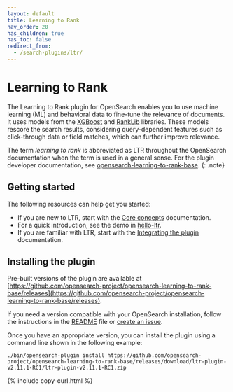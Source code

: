 ```yaml
---
layout: default
title: Learning to Rank
nav_order: 20
has_children: true
has_toc: false
redirect_from:
  - /search-plugins/ltr/
---
```


# Learning to Rank

The Learning to Rank plugin for OpenSearch enables you to use machine learning (ML) and behavioral data to fine-tune the relevance of documents. It uses models from the [XGBoost](https://xgboost.ai/) and [RankLib](https://lemurproject.org/ranklib.php) libraries. These models rescore the search results, considering query-dependent features such as click-through data or field matches, which can further improve relevance.

The term _learning to rank_ is abbreviated as LTR throughout the OpenSearch documentation when the term is used in a general sense. For the plugin developer documentation, see [opensearch-learning-to-rank-base](https://github.com/opensearch-project/opensearch-learning-to-rank-base).
{: .note} 

## Getting started

The following resources can help get you started:

- If you are new to LTR, start with the [Core concepts]({{site.url}}{{site.baseurl}}/search-plugins/ltr/core-concepts/) documentation.
- For a quick introduction, see the demo in [hello-ltr](https://github.com/o19s/hello-ltr).
- If you are familiar with LTR, start with the [Integrating the plugin]({{site.url}}{{site.baseurl}}/search-plugins/ltr/fits-in/) documentation.

## Installing the plugin

Pre-built versions of the plugin are available at [https://github.com/opensearch-project/opensearch-learning-to-rank-base/releases](https://github.com/opensearch-project/opensearch-learning-to-rank-base/releases). 

If you need a version compatible with your OpenSearch installation, follow the instructions in the [README](https://github.com/opensearch-project/opensearch-learning-to-rank-base#development) file or [create an issue](https://github.com/opensearch-project/opensearch-learning-to-rank-base/issues). 

Once you have an appropriate version, you can install the plugin using a command line shown in the following example:

```
./bin/opensearch-plugin install https://github.com/opensearch-project/opensearch-learning-to-rank-base/releases/download/ltr-plugin-v2.11.1-RC1/ltr-plugin-v2.11.1-RC1.zip 
```
{% include copy-curl.html %}
